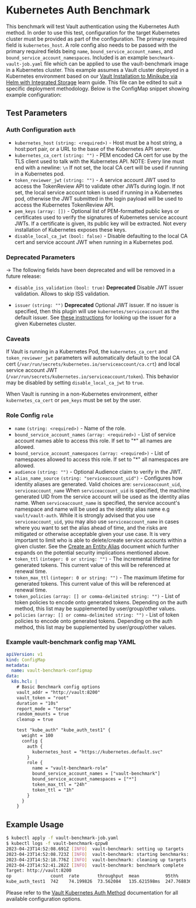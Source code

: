 # Kubernetes Auth Benchmark

This benchmark will test Vault authentication using the Kubernetes Auth method. In order to use this test, configuration for the target Kubernetes cluster must be provided as part of the configuration. The primary required field is `kubernetes_host`. A role config also needs to be passed with the primary required fields being `name`, `bound_service_account_names`, and `bound_service_account_namespaces`. Included is an example `benchmark-vault-job.yaml` file which can be applied to use the vault-benchmark image in a Kubernetes cluster. This example assumes a Vault cluster deployed in a Kubernetes environment based on our [Vault Installation to Minikube via Helm with Integrated Storage](https://learn.hashicorp.com/tutorials/vault/kubernetes-minikube-raft?in=vault/kubernetes) learn guide. This file can be edited to suit a specific deployment methodology. Below is the ConfigMap snippet showing example configuration:

## Test Parameters
### Auth Configuration `auth`
- `kubernetes_host` `(string: <required>)` - Host must be a host string, a host:port pair, or a URL to the base of the Kubernetes API server.
- `kubernetes_ca_cert` `(string: "")` - PEM encoded CA cert for use by the TLS client used to talk with the Kubernetes API. NOTE: Every line must end with a newline: `\n`
  If not set, the local CA cert will be used if running in a Kubernetes pod.
- `token_reviewer_jwt` `(string: "")` - A service account JWT used to access the TokenReview
  API to validate other JWTs during login. If not set,
  the local service account token is used if running in a Kubernetes pod, otherwise
  the JWT submitted in the login payload will be used to access the Kubernetes TokenReview API.
- `pem_keys` `(array: [])` - Optional list of PEM-formatted public keys or certificates
  used to verify the signatures of Kubernetes service account
  JWTs. If a certificate is given, its public key will be
  extracted. Not every installation of Kubernetes exposes these
  keys.
- `disable_local_ca_jwt` `(bool: false)` - Disable defaulting to the local CA cert and service account JWT when running in a Kubernetes pod.

### Deprecated Parameters

-> The following fields have been deprecated and will be removed in a future release:

- `disable_iss_validation` `(bool: true)` **Deprecated** Disable JWT issuer validation. Allows to skip ISS validation.

- `issuer` `(string: "")` **Deprecated** Optional JWT issuer. If no issuer is specified, then this plugin will use `kubernetes/serviceaccount` as the default issuer.
See [these instructions](https://developer.hashicorp.com/vault/docs/auth/kubernetes#discovering-the-service-account-issuer) for looking up the issuer for a given Kubernetes cluster.

### Caveats

If Vault is running in a Kubernetes Pod, the `kubernetes_ca_cert` and
`token_reviewer_jwt` parameters will automatically default to the local CA cert
(`/var/run/secrets/kubernetes.io/serviceaccount/ca.crt`) and local service
account JWT (`/var/run/secrets/kubernetes.io/serviceaccount/token`). This
behavior may be disabled by setting `disable_local_ca_jwt` to `true`.

When Vault is running in a non-Kubernetes environment, either
`kubernetes_ca_cert` or `pem_keys` must be set by the user.

### Role Config `role`
- `name` `(string: <required>)` - Name of the role.
- `bound_service_account_names` `(array: <required>)` - List of service account
  names able to access this role. If set to "\*" all names are allowed.
- `bound_service_account_namespaces` `(array: <required>)` - List of namespaces
  allowed to access this role. If set to "\*" all namespaces are allowed.
- `audience` `(string: "")` - Optional Audience claim to verify in the JWT.
- `alias_name_source` `(string: "serviceaccount_uid")` - Configures how identity aliases are generated.
  Valid choices are: `serviceaccount_uid`, `serviceaccount_name`
  When `serviceaccount_uid` is specified, the machine generated UID from the service account will be used as the identity alias name.
  When `serviceaccount_name` is specified, the service account's namespace and name will be used as the identity alias name e.g `vault/vault-auth`.
  While it is strongly advised that you use `serviceaccount_uid`, you may also use `serviceaccount_name` in cases where
  you want to set the alias ahead of time, and the risks are mitigated or otherwise acceptable given your use case.
  It is very important to limit who is able to delete/create service accounts within a given cluster.
  See the [Create an Entity Alias](https://developer.hashicorp.com/vault/api-docs/secret/identity/entity-alias#create-an-entity-alias) document
  which further expands on the potential security implications mentioned above.
- `token_ttl` `(integer: 0 or string: "")` - The incremental lifetime for
  generated tokens. This current value of this will be referenced at renewal
  time.
- `token_max_ttl` `(integer: 0 or string: "")` - The maximum lifetime for
  generated tokens. This current value of this will be referenced at renewal
  time.
- `token_policies` `(array: [] or comma-delimited string: "")` - List of
  token policies to encode onto generated tokens. Depending on the auth method, this
  list may be supplemented by user/group/other values.
- `policies` `(array: [] or comma-delimited string: "")` - List of token
  policies to encode onto generated tokens. Depending on the auth method, this
  list may be supplemented by user/group/other values.

### Example vault-benchmark config map YAML

```yaml
apiVersion: v1
kind: ConfigMap
metadata:
  name: vault-benchmark-configmap
data:
  k8s.hcl: |
    # Basic Benchmark config options
    vault_addr = "http://vault:8200"
    vault_token = "root"
    duration = "10s"
    report_mode = "terse"
    random_mounts = true
    cleanup = true

    test "kube_auth" "kube_auth_test1" {
      weight = 100
      config {
        auth {
          kubernetes_host = "https://kubernetes.default.svc"
        }
        role {
          name = "vault-benchmark-role"
          bound_service_account_names = ["vault-benchmark"]
          bound_service_account_namespaces = ["*"]
          token_max_ttl = "24h"
          token_ttl = "1h"
        }
      }
    }

```

## Example Usage

```bash
$ kubectl apply -f vault-benchmark-job.yaml
$ kubectl logs -f vault-benchmark-qzpw8
2023-04-23T14:52:08.691Z [INFO]  vault-benchmark: setting up targets
2023-04-23T14:52:08.723Z [INFO]  vault-benchmark: starting benchmarks: duration=10s
2023-04-23T14:52:18.776Z [INFO]  vault-benchmark: cleaning up targets
2023-04-23T14:52:41.282Z [INFO]  vault-benchmark: benchmark complete
Target: http://vault:8200
op               count  rate       throughput  mean          95th%         99th%         successRatio
kube_auth_test1  742    74.199826  73.562084   135.621598ms  247.768836ms  368.735152ms  100.00%
```

Please refer to the [Vault Kubernetes Auth Method](https://www.vaultproject.io/api-docs/auth/kubernetes) documentation for all available configuration options.
